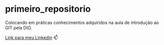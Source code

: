# primeiro_repositorio
Colocando em práticas conhecimentos adquiridos na aula de introdução ao GIT pela DIO.

[Link para meu Linkedin](https://www.linkedin.com/in/guilherme-henrique-alves-91408118a/) :mailbox:

